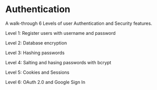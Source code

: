 # Authentication

A walk-through 6 Levels of user Authentication and Security features.


Level 1: Register users with username and password

Level 2: Database encryption

Level 3: Hashing passwords

Level 4: Salting and hasing passwords with bcrypt

Level 5: Cookies and Sessions

Level 6: OAuth 2.0 and Google Sign In
